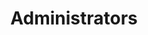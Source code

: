 ---
type: general
title: Administrators
sidebar_label: Administrators
slug: /administrators
owner: eden-rozenblit
lastReviewed: 2025-09-12
---